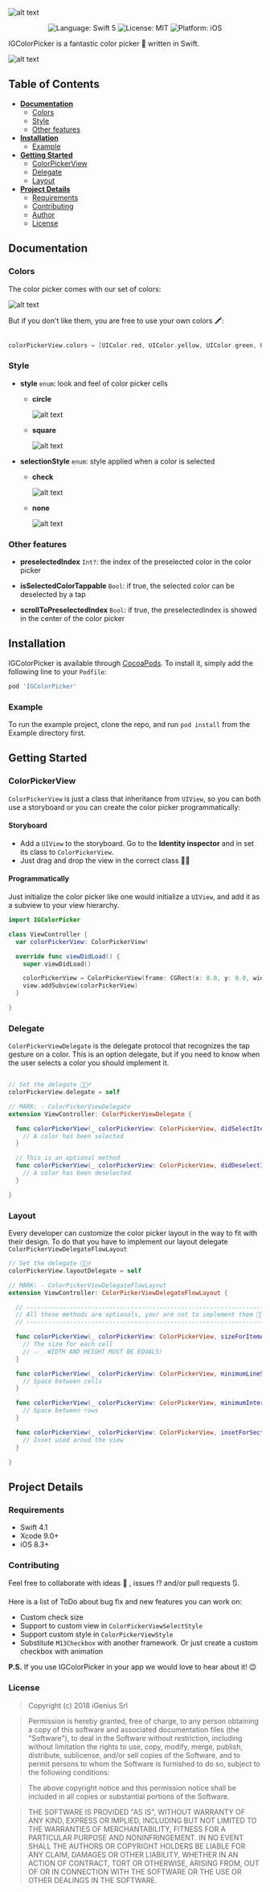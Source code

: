 ![alt text](https://github.com/iGenius-Srl/IGColorPicker/blob/master/Resources/Logo.png "IGColorPicker")

<p align="center">
<img src="https://img.shields.io/badge/language-swift%205-orange.svg" alt="Language: Swift 5">
<img src="https://img.shields.io/badge/license-MIT-000000.svg" alt="License: MIT">
<img src="https://img.shields.io/badge/platform-iOS-blue.svg" alt="Platform: iOS">
</p>

IGColorPicker is a fantastic color picker 🎨 written in Swift. 

![alt text](https://github.com/iGenius-Srl/IGColorPicker/blob/master/Resources/wall-examples.png "Examples")

## Table of Contents
* [**Documentation**](#documentation)
  * [Colors](#colors)
  * [Style](#style)
  * [Other features](#other-features)
* [**Installation**](#installation)
  * [Example](#example)
* [**Getting Started**](#getting-started)
  * [ColorPickerView](#colorpickerview)
  * [Delegate](#delegate)
  * [Layout](#layout)
* [**Project Details**](#project-details)
  * [Requirements](#requirements)
  * [Contributing](#contributing)
  * [Author](#author)
  * [License](#license)

## Documentation
### Colors
The color picker comes with our set of colors:

![alt text](https://github.com/iGenius-Srl/IGColorPicker/blob/master/Resources/Palette.png "Color Palette")

But if you don't like them, you are free to use your own colors 🖍:
```swift

colorPickerView.colors = [UIColor.red, UIColor.yellow, UIColor.green, UIColor.black]

```

### Style
* **style** ```enum```: look and feel of color picker cells
  * **circle**

    ![alt text](https://github.com/iGenius-Srl/IGColorPicker/blob/master/Resources/Circle.png "Circle style")

  * **square**

    ![alt text](https://github.com/iGenius-Srl/IGColorPicker/blob/master/Resources/Square.png "Square style")

* **selectionStyle** ```enum```: style applied when a color is selected
  * **check**

    ![alt text](https://github.com/iGenius-Srl/IGColorPicker/blob/master/Resources/Check.png "Check selection style")

  * **none**

    ![alt text](https://github.com/iGenius-Srl/IGColorPicker/blob/master/Resources/None.png "None selection style")

### Other features
* **preselectedIndex** ```Int?```: the index of the preselected color in the color picker

* **isSelectedColorTappable** ```Bool```: if true, the selected color can be deselected by a tap

* **scrollToPreselectedIndex** ```Bool```: if true, the preselectedIndex is showed in the center of the color picker


## Installation

IGColorPicker is available through [CocoaPods](http://cocoapods.org). To install
it, simply add the following line to your `Podfile`:

```ruby
pod 'IGColorPicker'
```
### Example

To run the example project, clone the repo, and run `pod install` from the Example directory first.

## Getting Started
### ColorPickerView

`ColorPickerView` is just a class that inheritance from `UIView`, so you can both use a storyboard or you can create the color picker programmatically:

#### Storyboard
* Add a `UIView` to the storyboard. Go to the **Identity inspector** and in set its class to `ColorPickerView`.
* Just drag and drop the view in the correct class  🤙🏻

#### Programmatically
Just initialize the color picker like one would initialize a `UIView`, and add it as a subview to your view hierarchy.

```swift
import IGColorPicker

class ViewController {
  var colorPickerView: ColorPickerView!

  override func viewDidLoad() {
    super.viewDidLoad()

    colorPickerView = ColorPickerView(frame: CGRect(x: 0.0, y: 0.0, width: widthSize, height: heightSize))
    view.addSubview(colorPickerView)
  }

}

```

### Delegate
`ColorPickerViewDelegate` is the delegate protocol that recognizes the tap gesture on a color. This is an option delegate, but if you need to know when the user selects a color you should implement it.

```swift

// Set the delegate 🙋🏻‍♂️
colorPickerView.delegate = self

// MARK: - ColorPickerViewDelegate
extension ViewController: ColorPickerViewDelegate {

  func colorPickerView(_ colorPickerView: ColorPickerView, didSelectItemAt indexPath: IndexPath) {
    // A color has been selected
  }

  // This is an optional method
  func colorPickerView(_ colorPickerView: ColorPickerView, didDeselectItemAt indexPath: IndexPath) {
    // A color has been deselected
  }

}

```

### Layout

Every developer can customize the color picker layout in the way to fit with their design. To do that you have to implement our layout delegate `ColorPickerViewDelegateFlowLayout`

```swift
// Set the delegate 🙋🏻‍♂️
colorPickerView.layoutDelegate = self

// MARK: - ColorPickerViewDelegateFlowLayout
extension ViewController: ColorPickerViewDelegateFlowLayout {

  // ------------------------------------------------------------------
  // All these methods are optionals, your are not to implement them 🖖🏻
  // ------------------------------------------------------------------

  func colorPickerView(_ colorPickerView: ColorPickerView, sizeForItemAt indexPath: IndexPath) -> CGSize {
    // The size for each cell
    // 👉🏻 WIDTH AND HEIGHT MUST BE EQUALS!
  }

  func colorPickerView(_ colorPickerView: ColorPickerView, minimumLineSpacingForSectionAt section: Int) -> CGFloat {
    // Space between cells
  }

  func colorPickerView(_ colorPickerView: ColorPickerView, minimumInteritemSpacingForSectionAt section: Int) -> CGFloat {
    // Space between rows
  }

  func colorPickerView(_ colorPickerView: ColorPickerView, insetForSectionAt section: Int) -> UIEdgeInsets {
    // Inset used aroud the view
  }

}

```

## Project Details

### Requirements
* Swift 4.1
* Xcode 9.0+
* iOS 8.3+

### Contributing
Feel free to collaborate with ideas 💭 , issues ⁉️ and/or pull requests 🔃.

Here is a list of ToDo about bug fix and new features you can work on:
* Custom check size
* Support to custom view in `ColorPickerViewSelectStyle`
* Support custom style in `ColorPickerViewStyle`
* Substitute `M13Checkbox` with another framework. Or just create a custom checkbox with animation

**P.S.** If you use IGColorPicker in your app we would love to hear about it! 😉

### License

> Copyright (c) 2018 iGenius Srl

> Permission is hereby granted, free of charge, to any person obtaining a copy
> of this software and associated documentation files (the "Software"), to deal
> in the Software without restriction, including without limitation the rights
> to use, copy, modify, merge, publish, distribute, sublicense, and/or sell
> copies of the Software, and to permit persons to whom the Software is
> furnished to do so, subject to the following conditions:

> The above copyright notice and this permission notice shall be included in
> all copies or substantial portions of the Software.

> THE SOFTWARE IS PROVIDED "AS IS", WITHOUT WARRANTY OF ANY KIND, EXPRESS OR
> IMPLIED, INCLUDING BUT NOT LIMITED TO THE WARRANTIES OF MERCHANTABILITY,
> FITNESS FOR A PARTICULAR PURPOSE AND NONINFRINGEMENT. IN NO EVENT SHALL THE
> AUTHORS OR COPYRIGHT HOLDERS BE LIABLE FOR ANY CLAIM, DAMAGES OR OTHER
> LIABILITY, WHETHER IN AN ACTION OF CONTRACT, TORT OR OTHERWISE, ARISING FROM,
> OUT OF OR IN CONNECTION WITH THE SOFTWARE OR THE USE OR OTHER DEALINGS IN
> THE SOFTWARE.

